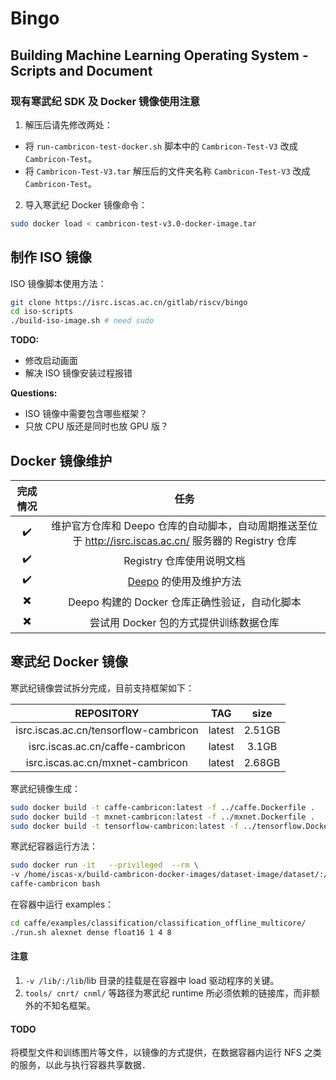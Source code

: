 # Bingo

Building Machine Learning Operating System - Scripts and Document
--------------------------------------------------------------------------------

### 现有寒武纪 SDK 及 Docker 镜像使用注意

1. 解压后请先修改两处：
  - 将 `run-cambricon-test-docker.sh` 脚本中的 `Cambricon-Test-V3` 改成 `Cambricon-Test`。
  - 将 `Cambricon-Test-V3.tar` 解压后的文件夹名称 `Cambricon-Test-V3` 改成 `Cambricon-Test`。

2. 导入寒武纪 Docker 镜像命令：
  ```sh
  sudo docker load < cambricon-test-v3.0-docker-image.tar
  ```

制作 ISO 镜像
--------------------------------------------------------------------------------
ISO 镜像脚本使用方法：
```sh
git clone https://isrc.iscas.ac.cn/gitlab/riscv/bingo
cd iso-scripts
./build-iso-image.sh # need sudo
```

**TODO:**
  - 修改启动画面
  - 解决 ISO 镜像安装过程报错

**Questions:**
  - ISO 镜像中需要包含哪些框架？
  - 只放 CPU 版还是同时也放 GPU 版？

Docker 镜像维护
--------------------------------------------------------------------------------
| 完成情况                 |                                              任务                                                       |
| :----------------------: | :-----------------------------------------------------------------------------------------------------: |
| :heavy_check_mark:       | 维护官方仓库和 Deepo 仓库的自动脚本，自动周期推送至位于 http://isrc.iscas.ac.cn/ 服务器的 Registry 仓库 |
| :heavy_check_mark:       | Registry 仓库使用说明文档                                                                               |
| :heavy_check_mark:       | [Deepo](https://github.com/ufoym/deepo) 的使用及维护方法                                                |
| :heavy_multiplication_x: | Deepo 构建的 Docker 仓库正确性验证，自动化脚本                                                          |
| :heavy_multiplication_x: | 尝试用 Docker 包的方式提供训练数据仓库                                                                  |

寒武纪 Docker 镜像
--------------------------------------------------------------------------------

寒武纪镜像尝试拆分完成，目前支持框架如下：

| REPOSITORY                            |  TAG    | size    |
| :-----------------------------------: | :-----: | :-----: |
| isrc.iscas.ac.cn/tensorflow-cambricon |  latest | 2.51GB  |
| isrc.iscas.ac.cn/caffe-cambricon      |  latest | 3.1GB   |
| isrc.iscas.ac.cn/mxnet-cambricon      |  latest | 2.68GB  |


寒武纪镜像生成：
```sh
sudo docker build -t caffe-cambricon:latest -f ../caffe.Dockerfile .
sudo docker build -t mxnet-cambricon:latest -f ../mxnet.Dockerfile .
sudo docker build -t tensorflow-cambricon:latest -f ../tensorflow.Dockerfile .
```

寒武纪容器运行方法：
```sh
sudo docker run -it   --privileged  --rm \
-v /home/iscas-x/build-cambricon-docker-images/dataset-image/dataset/:/home/Cambricon/dataset \
caffe-cambricon bash
```

在容器中运行 examples：
```sh
cd caffe/examples/classification/classification_offline_multicore/
./run.sh alexnet dense float16 1 4 8
```

#### 注意
1. `-v /lib/:/lib`/lib 目录的挂载是在容器中 load 驱动程序的关键。
2.  `tools/ cnrt/ cnml/` 等路径为寒武纪 runtime 所必须依赖的链接库，而非额外的不知名框架。

#### TODO

将模型文件和训练图片等文件，以镜像的方式提供，在数据容器内运行 NFS 之类的服务，以此与执行容器共享数据．
